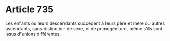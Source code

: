 # Article 735

Les enfants ou leurs descendants succèdent à leurs père et mère ou autres ascendants, sans distinction de sexe, ni de primogéniture, même s'ils sont issus d'unions différentes.